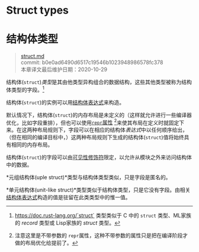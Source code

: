 # Struct types
# 结构体类型

>[struct.md](https://github.com/rust-lang/reference/blob/master/src/types/struct.md)\
>commit: b0e0ad6490d6517c19546b1023948986578fc378 \
>本章译文最后维护日期：2020-10-29

结构体(`struct`)*类型*是其由他类型异构组合的数据结构，这些其他类型被称为结构体类型的字段。[^structtype]

结构体(`struct`)的实例可以用[结构体表达式][struct expression]来构造。

默认情况下，结构体(`struct`)的内存布局是未定义的（这样就允许进行一些编译器优化，比如字段重排），但也可以使用[`repr`属性][`repr` attribute] [^译者注]来使其布局在定义时就固定下来。在这两种布局规则下，字段可以在相应的结构体*表达式*中以任何顺序给出，（但在相同的编译目标中，）这两种布局规则下生成的结构体(`struct`)值将始终具有相同的内存布局。

结构体(`struct`)的字段可以由[可见性修饰符][visibility modifiers]限定，以允许从模块之外来访问结构体中的数据。

*元组结构体(uple struct)*类型与结构体类型类似，只是字段是匿名的。

*单元结构体(unit-like struct)*类型类似于结构体类型，只是它没有字段。由相关[结构体表达式][struct expression]构造的值是驻留在此类类型中的惟一值。

[^structtype]: https://doc.rust-lang.org/`struct` 类型类似于 C 中的 `struct` 类型、ML家族的 *record* 类型或 Lisp家族的 *struct* 类型。
[^译者注]: 注意这里是不带参数的 `repr`属性，这种不带参数的属性只是把在编译阶段才做的布局优化给提前了。

[`repr` attribute]: ../type-layout.md#representations
[struct expression]: ../expressions/struct-expr.md
[visibility modifiers]: ../visibility-and-privacy.md

<!-- 2020-11-7-->
<!-- checked -->
